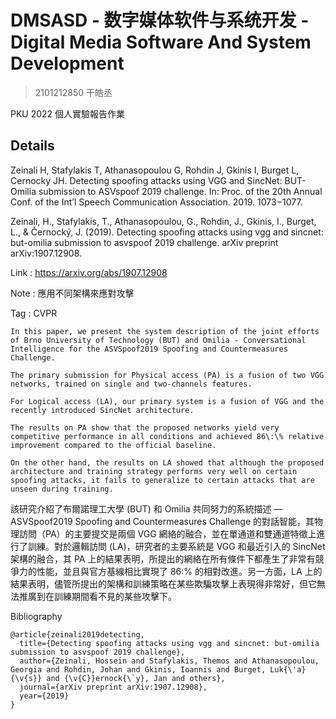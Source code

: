 # DMSASD - 数字媒体软件与系统开发 - Digital Media Software And System Development

> 2101212850 干皓丞

PKU 2022 個人實驗報告作業

## Details

Zeinali H, Stafylakis T, Athanasopoulou G, Rohdin J, Gkinis I, Burget L, Cernocky JH. Detecting spoofing attacks using VGG and SincNet: BUT-Omilia submission to ASVspoof 2019 challenge. In: Proc. of the 20th Annual Conf. of the Int’l Speech Communication Association. 2019. 1073−1077.

Zeinali, H., Stafylakis, T., Athanasopoulou, G., Rohdin, J., Gkinis, I., Burget, L., & Černocký, J. (2019). Detecting spoofing attacks using vgg and sincnet: but-omilia submission to asvspoof 2019 challenge. arXiv preprint arXiv:1907.12908.

Link : https://arxiv.org/abs/1907.12908

Note : 應用不同架構來應對攻擊

Tag : CVPR

```
In this paper, we present the system description of the joint efforts of Brno University of Technology (BUT) and Omilia - Conversational Intelligence for the ASVSpoof2019 Spoofing and Countermeasures Challenge.

The primary submission for Physical access (PA) is a fusion of two VGG networks, trained on single and two-channels features.

For Logical access (LA), our primary system is a fusion of VGG and the recently introduced SincNet architecture.

The results on PA show that the proposed networks yield very competitive performance in all conditions and achieved 86\:\% relative improvement compared to the official baseline.

On the other hand, the results on LA showed that although the proposed architecture and training strategy performs very well on certain spoofing attacks, it fails to generalize to certain attacks that are unseen during training.

```

該研究介紹了布爾諾理工大學 (BUT) 和 Omilia 共同努力的系統描述 — ASVSpoof2019 Spoofing and Countermeasures Challenge 的對話智能，其物理訪問（PA）的主要提交是兩個 VGG 網絡的融合，並在單通道和雙通道特徵上進行了訓練。對於邏輯訪問 (LA)，研究者的主要系統是 VGG 和最近引入的 SincNet 架構的融合，其 PA 上的結果表明，所提出的網絡在所有條件下都產生了非常有競爭力的性能，並且與官方基線相比實現了 86\:\% 的相對改進。另一方面，LA 上的結果表明，儘管所提出的架構和訓練策略在某些欺騙攻擊上表現得非常好，但它無法推廣到在訓練期間看不見的某些攻擊下。

Bibliography

```
@article{zeinali2019detecting,
  title={Detecting spoofing attacks using vgg and sincnet: but-omilia submission to asvspoof 2019 challenge},
  author={Zeinali, Hossein and Stafylakis, Themos and Athanasopoulou, Georgia and Rohdin, Johan and Gkinis, Ioannis and Burget, Luk{\'a}{\v{s}} and {\v{C}}ernock{\`y}, Jan and others},
  journal={arXiv preprint arXiv:1907.12908},
  year={2019}
}
```